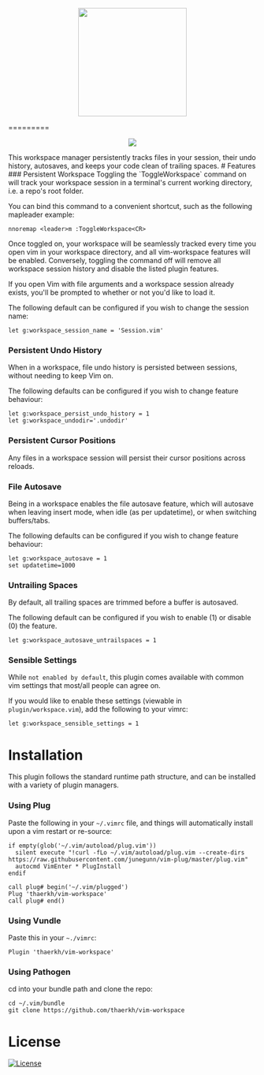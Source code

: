 <p align="center">
<img src="https://raw.githubusercontent.com/thaerkh/vim-workspace/master/wiki/screenshots/logo.jpg" height="220">
</p>
=========
<p align="center">
<img src="https://raw.githubusercontent.com/thaerkh/vim-workspace/master/wiki/screenshots/demo.gif" >
</p>
This workspace manager persistently tracks files in your session, their undo history, autosaves, and keeps your code clean of trailing spaces.
# Features
### Persistent Workspace
Toggling the `ToggleWorkspace` command on will track your workspace session in a terminal's current working directory, i.e. a repo's root folder.

You can bind this command to a convenient shortcut, such as the following mapleader example:
```
nnoremap <leader>m :ToggleWorkspace<CR>
```
Once toggled on, your workspace will be seamlessly tracked every time you open vim in your workspace directory, and all vim-workspace features will be enabled. Conversely, toggling the command off will remove all workspace session history and disable the listed plugin features.

If you open Vim with file arguments and a workspace session already exists, you'll be prompted to whether or not you'd like to load it.

The following default can be configured if you wish to change the session name:
```
let g:workspace_session_name = 'Session.vim'
```
### Persistent Undo History

When in a workspace, file undo history is persisted between sessions, without needing to keep Vim on.

The following defaults can be configured if you wish to change feature behaviour:
```
let g:workspace_persist_undo_history = 1
let g:workspace_undodir='.undodir'
```
### Persistent Cursor Positions
Any files in a workspace session will persist their cursor positions across reloads.
### File Autosave
Being in a workspace enables the file autosave feature, which will autosave when leaving insert mode, when idle (as per updatetime), or when switching buffers/tabs.

The following defaults can be configured if you wish to change feature behaviour:
```
let g:workspace_autosave = 1
set updatetime=1000
```
### Untrailing Spaces
By default, all trailing spaces are trimmed before a buffer is autosaved.

The following default can be configured if you wish to enable (1) or disable (0) the feature.
```
let g:workspace_autosave_untrailspaces = 1
```
### Sensible Settings
While `not enabled by default`, this plugin comes available with common vim settings that most/all people can agree on.

If you would like to enable these settings (viewable in `plugin/workspace.vim`), add the following to your vimrc:
```
let g:workspace_sensible_settings = 1
```

# Installation
This plugin follows the standard runtime path structure, and can be installed with a variety of plugin managers.
### Using Plug
Paste the following in your `~/.vimrc` file, and things will automatically install upon a vim restart or re-source:
```
if empty(glob('~/.vim/autoload/plug.vim'))
  silent execute "!curl -fLo ~/.vim/autoload/plug.vim --create-dirs https://raw.githubusercontent.com/junegunn/vim-plug/master/plug.vim"
  autocmd VimEnter * PlugInstall
endif

call plug# begin('~/.vim/plugged')
Plug 'thaerkh/vim-workspace'
call plug# end()
```
### Using Vundle
Paste this in your `~./vimrc`:
```
Plugin 'thaerkh/vim-workspace'
```
### Using Pathogen
cd into your bundle path and clone the repo:
```
cd ~/.vim/bundle
git clone https://github.com/thaerkh/vim-workspace
```

# License
[![License](https://img.shields.io/badge/License-Apache%202.0-blue.svg)](https://opensource.org/licenses/Apache-2.0)
